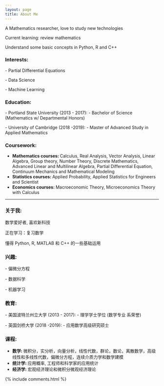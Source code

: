 ```yaml
---
layout: page
title: About Me
---
```




A Mathematics researcher, love to study new technologies
<p>
Current learning: review mathematics
<p>
Understand some basic concepts in Python, R and C++
<p>


<h3><strong>Interests:</strong></h3>
<p>
- Partial Differential Equations
<p> 
- Data Science
<p>
- Machine Learning
<p>

<h3><strong>Education:</strong></h3>
<p>
- Portland State University (2013 - 2017):
	- Bachelor of Science (Mathematics w/ Departmental Honors)
<p> 
- University of Cambridge (2018 -2019):
	- Master of Advanced Study in Applied Mathematics
<p>

<h3><strong>Coursework:</strong></h3>
<ul>
 	<li><b>Mathematics courses: </b>
Calculus, Real Analysis, Vector Analysis, Linear Algebra, Group theory, Number Theory, Discrete Mathematics, Advanced Linear and Multilinear Algebra, Partial Differential Equation, Continuum Mechanics and Mathematical Modeling</li>
 	<li><b>Statistics courses: </b>
Applied Probability, Applied Statistics for Engineers and Scientist</li>
 	<li><b>Economics courses: </b>
Macroeconomic Theory, Microeconomics Theory with Calculus</li>
</ul>
<p> 
	
<hr />
<h3><strong>关于我:</strong></h3>

<p> 
数学爱好者, 喜欢新科技
<p>
正在学习：复习数学
<p>
懂得 Python, R, MATLAB 和 C++ 的一些基础运用
<p>

<h3><strong>兴趣:</strong></h3>
<p>
- 偏微分方程
<p> 
- 数据科学
<p>
- 机器学习
<p>

<h3><strong>教育:</strong></h3>
<p>
- 美国波特兰州立大学 (2013 - 2017):
	- 理学学士学位  (数学专业 系荣誉)
<p> 
- 英国剑桥大学 (2018 -2019):
	- 应用数学高级研究硕士
<p>

<h3><strong>课程:</strong></h3>
<ul>
 	<li><b>数学: </b>
微积分，实分析，向量分析，线性代数，群论，数论，离散数学，高级线性和多线性代数，偏微分方程，连续介质力学和数学建模</li>
 	<li><b>统计学: </b>
应用概率, 工程师和科学家的应用统计</li>
 	<li><b>经济学: </b>
宏观经济理论和微积分微观经济理论</li>
</ul>
<p> 

<p> 
{% include comments.html %}
